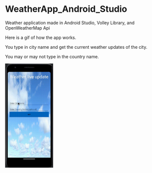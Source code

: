 # WeatherApp_Android_Studio
Weather application made in Android Studio, Volley Library, and OpenWeatherMap Api



Here is a gif of how the app works. 

You type in city name and get the current weather updates of the city. 

You may or may not type in the country name. 



<img src="WeatherApp.gif" style="zoom:33%;" />
